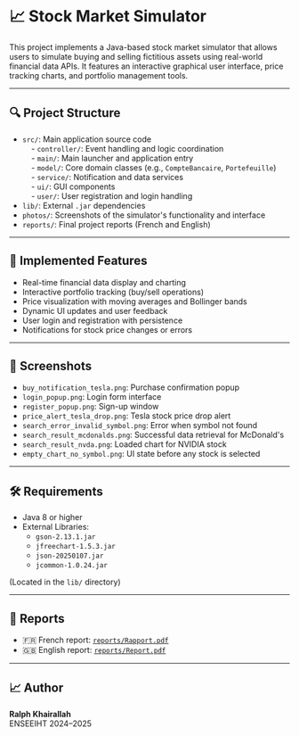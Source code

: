 # 📈 Stock Market Simulator

This project implements a Java-based stock market simulator that allows users to simulate buying and selling fictitious assets using real-world financial data APIs. It features an interactive graphical user interface, price tracking charts, and portfolio management tools.

---

## 🔍 Project Structure

- `src/`: Main application source code  
  &nbsp;&nbsp;&nbsp;&nbsp;- `controller/`: Event handling and logic coordination  
  &nbsp;&nbsp;&nbsp;&nbsp;- `main/`: Main launcher and application entry  
  &nbsp;&nbsp;&nbsp;&nbsp;- `model/`: Core domain classes (e.g., `CompteBancaire`, `Portefeuille`)  
  &nbsp;&nbsp;&nbsp;&nbsp;- `service/`: Notification and data services  
  &nbsp;&nbsp;&nbsp;&nbsp;- `ui/`: GUI components  
  &nbsp;&nbsp;&nbsp;&nbsp;- `user/`: User registration and login handling  
- `lib/`: External `.jar` dependencies
- `photos/`: Screenshots of the simulator's functionality and interface
- `reports/`: Final project reports (French and English)

---

## 🧠 Implemented Features

- Real-time financial data display and charting  
- Interactive portfolio tracking (buy/sell operations)  
- Price visualization with moving averages and Bollinger bands  
- Dynamic UI updates and user feedback  
- User login and registration with persistence  
- Notifications for stock price changes or errors

---

## 📸 Screenshots

- `buy_notification_tesla.png`: Purchase confirmation popup  
- `login_popup.png`: Login form interface  
- `register_popup.png`: Sign-up window  
- `price_alert_tesla_drop.png`: Tesla stock price drop alert  
- `search_error_invalid_symbol.png`: Error when symbol not found  
- `search_result_mcdonalds.png`: Successful data retrieval for McDonald's  
- `search_result_nvda.png`: Loaded chart for NVIDIA stock  
- `empty_chart_no_symbol.png`: UI state before any stock is selected

---

## 🛠️ Requirements

- Java 8 or higher
- External Libraries:
  - `gson-2.13.1.jar`
  - `jfreechart-1.5.3.jar`
  - `json-20250107.jar`
  - `jcommon-1.0.24.jar`

(Located in the `lib/` directory)

---

## 📄 Reports

- 🇫🇷 French report: [`reports/Rapport.pdf`](reports/Rapport.pdf)  
- 🇬🇧 English report: [`reports/Report.pdf`](reports/Report.pdf)

---

## 📈 Author

**Ralph Khairallah**  
ENSEEIHT 2024–2025

